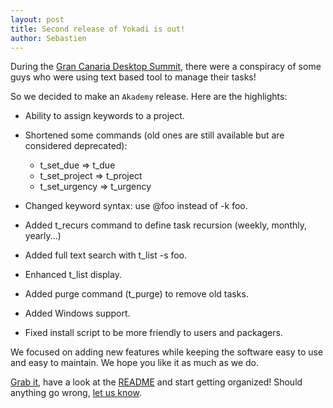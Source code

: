 ```yaml
---
layout: post
title: Second release of Yokadi is out!
author: Sebastien
---
```

During the [Gran Canaria Desktop Summit](http://www.grancanariadesktopsummit.org/), there were a conspiracy of some
guys who were using text based tool to manage their tasks!

So we decided to make an `Akademy` release. Here are the highlights:
- Ability to assign keywords to a project.
- Shortened some commands (old ones are still available but are considered deprecated):

  - t\_set\_due => t\_due
  - t\_set\_project => t\_project
  - t\_set\_urgency => t\_urgency

- Changed keyword syntax: use @foo instead of -k foo.
- Added t\_recurs command to define task recursion (weekly, monthly, yearly...)
- Added full text search with t\_list -s foo.
- Enhanced t\_list display.
- Added purge command (t\_purge) to remove old tasks.
- Added Windows support.
- Fixed install script to be more friendly to users and packagers.

We focused on adding new features while keeping the software easy to use and easy
to maintain. We hope you like it as much as we do.

[Grab it](/download.html), have a look at the [README](/README.html)
and start getting organized! Should anything go wrong, [let us know](/contact.html).

